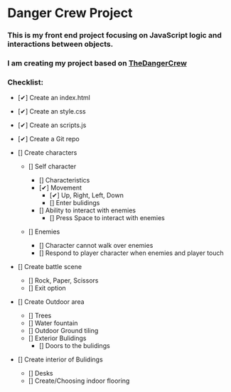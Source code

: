 # Danger Crew Project

### This is my front end project focusing on JavaScript logic and interactions between objects. 
### I am creating my project based on [TheDangerCrew](https://TheDangerCrew.com/)

### Checklist:
* [✔] Create an index.html
* [✔] Create an style.css
* [✔] Create an scripts.js
* [✔] Create a Git repo

* []  Create characters
    * [] Self character
        * [] Characteristics 
        * [✔] Movement 
            * [✔] Up, Right, Left, Down
            * [] Enter bulidings
        * [] Ability to interact with enemies
            * [] Press Space to interact with enemies
    
    * [] Enemies 
        * [] Character cannot walk over enemies 
        * [] Respond to player character when enemies and player touch 

* [] Create battle scene
    * [] Rock, Paper, Scissors
    * [] Exit option

* []  Create Outdoor area
    * [] Trees
    * [] Water fountain
    * [] Outdoor Ground tiling 
    * [] Exterior Bulidings 
        * [] Doors to the bulidings 
     
* []  Create interior of Bulidings
    * [] Desks 
    * [] Create/Choosing indoor flooring





